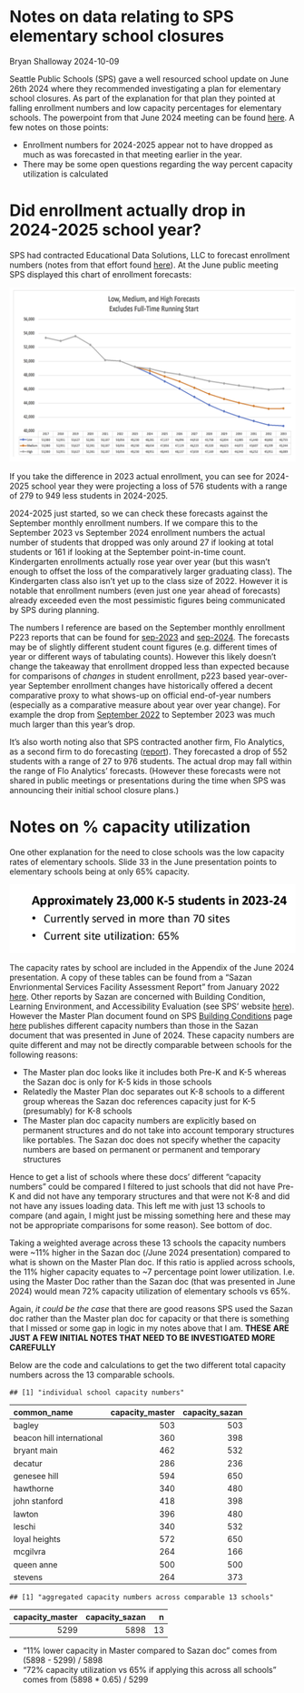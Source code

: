 Notes on data relating to SPS elementary school closures
================
Bryan Shalloway
2024-10-09

Seattle Public Schools (SPS) gave a well resourced school update on June
26th 2024 where they recommended investigating a plan for elementary
school closures. As part of the explanation for that plan they pointed
at falling enrollment numbers and low capacity percentages for
elementary schools. The powerpoint from that June 2024 meeting can be
found
[here](https://www.documentcloud.org/documents/24784284-sps-wrs-update-6_26_24-final-copy-1?responsive=1&title=1).
A few notes on those points:

- Enrollment numbers for 2024-2025 appear not to have dropped as much as
  was forecasted in that meeting earlier in the year.
- There may be some open questions regarding the way percent capacity
  utilization is calculated

# Did enrollment actually drop in 2024-2025 school year?

SPS had contracted Educational Data Solutions, LLC to forecast
enrollment numbers (notes from that effort found
[here](https://www.seattleschools.org/wp-content/uploads/2024/06/Seattle_Enrollment-Demogr-trends_March_2024_ada.pdf)).
At the June public meeting SPS displayed this chart of enrollment
forecasts:

![](screenshots/forecasts-data-solutions.png)<!-- -->

If you take the difference in 2023 actual enrollment, you can see for
2024-2025 school year they were projecting a loss of 576 students with a
range of 279 to 949 less students in 2024-2025.

2024-2025 just started, so we can check these forecasts against the
September monthly enrollment numbers. If we compare this to the
September 2023 vs September 2024 enrollment numbers the actual number of
students that dropped was only around 27 if looking at total students or
161 if looking at the September point-in-time count. Kindergarten
enrollments actually rose year over year (but this wasn’t enough to
offset the loss of the comparatively larger graduating class). The
Kindergarten class also isn’t yet up to the class size of 2022. However
it is notable that enrollment numbers (even just one year ahead of
forecasts) already exceeded even the most pessimistic figures being
communicated by SPS during planning.

The numbers I reference are based on the September monthly enrollment
P223 reports that can be found for
[sep-2023](https://www.seattleschools.org/wp-content/uploads/2023/09/P223_Sep23.pdf)
and
[sep-2024](https://www.seattleschools.org/wp-content/uploads/2024/09/P223_Sep24.pdf).
The forecasts may be of slightly different student count figures
(e.g. different times of year or different ways of tabulating counts).
However this likely doesn’t change the takeaway that enrollment dropped
less than expected because for comparisons of *changes* in student
enrollment, p223 based year-over-year September enrollment changes have
historically offered a decent comparative proxy to what shows-up on
official end-of-year numbers (especially as a comparative measure about
year over year change). For example the drop from [September
2022](https://www.seattleschools.org/wp-content/uploads/2022/09/P223_Sep22.pdf)
to September 2023 was much much larger than this year’s drop.

It’s also worth noting also that SPS contracted another firm, Flo
Analytics, as a second firm to do forecasting
([report](https://www.seattleschools.org/wp-content/uploads/2024/07/Seattle-PS-2024-25-to-2033-34-enrollment-forecast-document.pdf)).
They forecasted a drop of 552 students with a range of 27 to 976
students. The actual drop may fall within the range of Flo Analytics’
forecasts. (However these forecasts were not shared in public meetings
or presentations during the time when SPS was announcing their initial
school closure plans.)

# Notes on % capacity utilization

One other explanation for the need to close schools was the low capacity
rates of elementary schools. Slide 33 in the June presentation points to
elementary schools being at only 65% capacity.

![](screenshots/pres-capacity-note.png)<!-- -->

The capacity rates by school are included in the Appendix of the June
2024 presentation. A copy of these tables can be found from a “Sazan
Envrionmental Services Facility Assessment Report” from January 2022
[here](https://www.seattleschools.org/wp-content/uploads/2024/09/sazan-scores-capacity.pdf).
Other reports by Sazan are concerned with Building Condition, Learning
Environment, and Accessibility Evaluation (see SPS’ website
[here](https://www.seattleschools.org/departments/capital-projects-and-planning/facilities-master-plan/#gd71995336887)).
However the Master Plan document found on SPS [Building
Conditions](https://www.seattleschools.org/departments/capital-projects-and-planning/facilities-master-plan/#gd71995336887)
page
[here](https://www.seattleschools.org/wp-content/uploads/2021/09/2021_Facilities_Master_Plan_Update.pdf)
publishes different capacity numbers than those in the Sazan document
that was presented in June of 2024. These capacity numbers are quite
different and may not be directly comparable between schools for the
following reasons:

- The Master plan doc looks like it includes both Pre-K and K-5 whereas
  the Sazan doc is only for K-5 kids in those schools
- Relatedly the Master Plan doc separates out K-8 schools to a different
  group whereas the Sazan doc references capacity just for K-5
  (presumably) for K-8 schools
- The Master plan doc capacity numbers are explicitly based on permanent
  structures and do not take into account temporary structures like
  portables. The Sazan doc does not specify whether the capacity numbers
  are based on permanent or permanent and temporary structures

Hence to get a list of schools where these docs’ different “capacity
numbers” could be compared I filtered to just schools that did not have
Pre-K and did not have any temporary structures and that were not K-8
and did not have any issues loading data. This left me with just 13
schools to compare (and again, I might just be missing something here
and these may not be appropriate comparisons for some reason). See
bottom of doc.

Taking a weighted average across these 13 schools the capacity numbers
were \~11% higher in the Sazan doc (/June 2024 presentation) compared to
what is shown on the Master Plan doc. If this ratio is applied across
schools, the 11% higher capacity equates to \~7 percentage point lower
utilization. I.e. using the Master Doc rather than the Sazan doc (that
was presented in June 2024) would mean 72% capacity utilization of
elementary schools vs 65%.

Again, *it could be the case* that there are good reasons SPS used the
Sazan doc rather than the Master plan doc for capacity or that there is
something that I missed or some gap in logic in my notes above that I
am. **THESE ARE JUST A FEW INITIAL NOTES THAT NEED TO BE INVESTIGATED
MORE CAREFULLY**

Below are the code and calculations to get the two different total
capacity numbers across the 13 comparable schools.

    ## [1] "individual school capacity numbers"

| common_name               | capacity_master | capacity_sazan |
|:--------------------------|----------------:|---------------:|
| bagley                    |             503 |            503 |
| beacon hill international |             360 |            398 |
| bryant main               |             462 |            532 |
| decatur                   |             286 |            236 |
| genesee hill              |             594 |            650 |
| hawthorne                 |             340 |            480 |
| john stanford             |             418 |            398 |
| lawton                    |             396 |            480 |
| leschi                    |             340 |            532 |
| loyal heights             |             572 |            650 |
| mcgilvra                  |             264 |            166 |
| queen anne                |             500 |            500 |
| stevens                   |             264 |            373 |

    ## [1] "aggregated capacity numbers across comparable 13 schools"

| capacity_master | capacity_sazan |   n |
|----------------:|---------------:|----:|
|            5299 |           5898 |  13 |

- “11% lower capacity in Master compared to Sazan doc” comes from
  (5898 - 5299) / 5898
- “72% capacity utilization vs 65% if applying this across all schools”
  comes from (5898 \* 0.65) / 5299
